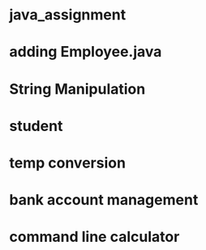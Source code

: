 ﻿# java_assignment
# adding Employee.java
# String Manipulation
# student
# temp conversion 
# bank account management
# command line calculator
